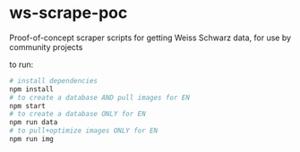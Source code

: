 # ws-scrape-poc

Proof-of-concept scraper scripts for getting Weiss Schwarz data, for use by community projects

to run:
```bash
# install dependencies
npm install
# to create a database AND pull images for EN
npm start
# to create a database ONLY for EN
npm run data
# to pull+optimize images ONLY for EN
npm run img
```